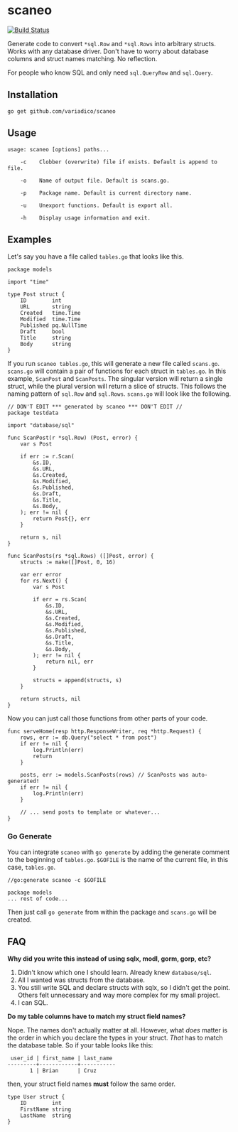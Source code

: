 # scaneo

[![Build Status](https://drone.io/github.com/variadico/scaneo/status.png)](https://drone.io/github.com/variadico/scaneo/latest)

Generate code to convert `*sql.Row` and `*sql.Rows` into arbitrary structs.
Works with any database driver. Don't have to worry about database columns
and struct names matching. No reflection.

For people who know SQL and only need `sql.QueryRow` and `sql.Query`.

## Installation

```
go get github.com/variadico/scaneo
```

## Usage

```
usage: scaneo [options] paths...

    -c    Clobber (overwrite) file if exists. Default is append to file.

    -o    Name of output file. Default is scans.go.

    -p    Package name. Default is current directory name.

    -u    Unexport functions. Default is export all.

    -h    Display usage information and exit.
```

## Examples

Let's say you have a file called `tables.go` that looks like this.

```
package models

import "time"

type Post struct {
	ID        int
	URL       string
	Created   time.Time
	Modified  time.Time
	Published pq.NullTime
	Draft     bool
	Title     string
	Body      string
}
```

If you run `scaneo tables.go`, this will generate a new file called
`scans.go`. `scans.go` will contain a pair of functions for each struct in
`tables.go`. In this example, `ScanPost` and `ScanPosts`. The singular version
will return a single struct, while the plural version will return a slice of
structs. This follows the naming pattern of `sql.Row` and `sql.Rows`.
`scans.go` will look like the following.

```
// DON'T EDIT *** generated by scaneo *** DON'T EDIT //
package testdata

import "database/sql"

func ScanPost(r *sql.Row) (Post, error) {
	var s Post

	if err := r.Scan(
		&s.ID,
		&s.URL,
		&s.Created,
		&s.Modified,
		&s.Published,
		&s.Draft,
		&s.Title,
		&s.Body,
	); err != nil {
		return Post{}, err
	}

	return s, nil
}

func ScanPosts(rs *sql.Rows) ([]Post, error) {
	structs := make([]Post, 0, 16)

	var err error
	for rs.Next() {
		var s Post

		if err = rs.Scan(
			&s.ID,
			&s.URL,
			&s.Created,
			&s.Modified,
			&s.Published,
			&s.Draft,
			&s.Title,
			&s.Body,
		); err != nil {
			return nil, err
		}

		structs = append(structs, s)
	}

	return structs, nil
}
```

Now you can just call those functions from other parts of your code.

```
func serveHome(resp http.ResponseWriter, req *http.Request) {
	rows, err := db.Query("select * from post")
	if err != nil {
		log.Println(err)
		return
	}

	posts, err := models.ScanPosts(rows) // ScanPosts was auto-generated!
	if err != nil {
		log.Println(err)
	}

	// ... send posts to template or whatever...
}
```

### Go Generate

You can integrate `scaneo` with `go generate` by adding the generate comment to
the beginning of `tables.go`. `$GOFILE` is the name of the current
file, in this case, `tables.go`.

```
//go:generate scaneo -c $GOFILE

package models
... rest of code...
```

Then just call `go generate` from within the package and `scans.go` will be
created.

## FAQ
**Why did you write this instead of using sqlx, modl, gorm, gorp, etc?**

1. Didn't know which one I should learn. Already knew `database/sql`.
2. All I wanted was structs from the database.
3. You still write SQL and declare structs with sqlx, so I didn't get the
point. Others felt unnecessary and way more complex for my small project.
4. I can SQL.

**Do my table columns have to match my struct field names?**

Nope. The names don't actually matter at all. However, what *does* matter is
the order in which you declare the types in your struct. *That* has to match
the database table. So if your table looks like this:

```
 user_id | first_name | last_name
---------+------------+-----------
       1 | Brian      | Cruz
```

then, your struct field names **must** follow the same order.

```
type User struct {
	ID        int
	FirstName string
	LastName  string
}
```
